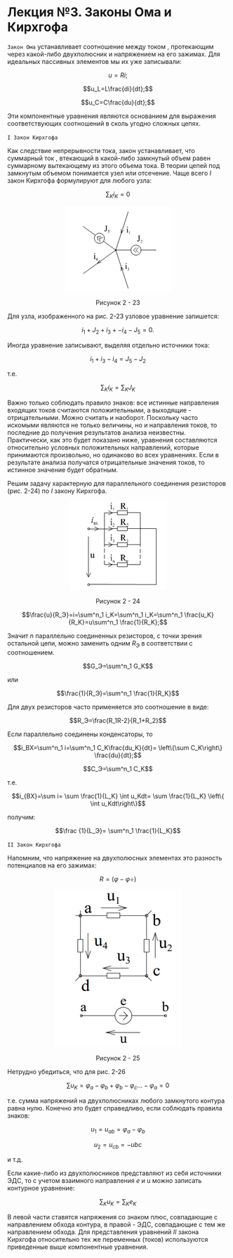 # Лекция №3. Законы Ома и Кирхгофа

`Закон Ома` устанавливает соотношение между током , протекающим через какой-либо двухполюсник и напряжением на его зажимах. Для идеальных пассивных элементов мы их уже записывали:

```math
u=Ri ;
```


```math
u_L=L\frac{di}{dt};
```

```math
u_C=C\frac{du}{dt};
```

Эти компонентные уравнения являются основанием для выражения соответствующих соотношений в сколь угодно сложных цепях.

`I Закон Кирхгофа`

Как следствие непрерывности тока, закон устанавливает, что суммарный ток , втекающий в какой-либо замкнутый объем равен суммарному вытекающему из этого объема тока. В теории цепей под замкнутым объемом понимается узел или отсечение. Чаще всего $I$ закон Кирхгофа формулируют для любого узла: 

```math
\sum_K i_K=0
```

<p align="center" > <img src="./pic/p1.png"></p>
<p align="center" >Рисунок 2 - 23 </p>

Для узла, изображенного на рис. 2-23 узловое уравнение запишется:

```math
i_1+J_2+i_3+-i_4-J_5=0.
```

Иногда уравнение записывают, выделяя отдельно источники тока:

```math
i_1+i_3-i_4=J_5-J_2
```

т.е.

```math
\sum_K i_K=\sum_K J_K
```

Важно только соблюдать правило знаков: все истинные направления входящих токов считаются положительными, а выходящие - отрицательными. Можно считать и наоборот. Поскольку часто искомыми являются не только величины, но и направления токов, то последние до получения результатов анализа неизвестны. Практически, как это будет показано ниже, уравнения составляются относительно условных положительных направлений, которые принимаются произвольно, но одинаково во всех уравнениях. Если в результате анализа получатся отрицательные значения токов, то истинное значение будет обратным.

Решим задачу характерную для параллельного соединения резисторов (рис. 2-24) по $I$ закону Кирхгофа.

<p align="center" > <img src="./pic/p2.png"></p>
<p align="center" >Рисунок 2 - 24 </p>

```math
\frac{u}{R_Э}=i=\sum^n_1 i_K=\sum^n_1 i_K=\sum^n_1 \frac{u_K}{R_K}=u\sum^n_1 \frac{1}{R_K};
```

Значит $n$ параллельно соединенных резисторов, с точки зрения остальной цепи, можно заменить одним $R_Э$ в соответствии с соотношением.

```math
G_Э=\sum^n_1 G_K
```

или

```math
\frac{1}{R_Э}=\sum^n_1 \frac{1}{R_K}
```

Для двух резисторов часто применяется это соотношение в виде:

```math
R_Э=\frac{R_1R-2}{R_1+R_2}
```

Если параллельно соединены конденсаторы, то

```math
i_ВХ=\sum^n_1 i=\sum^n_1 C_K\frac{du_K}{dt}= \left\{\sum C_K\right\} \frac{du}{dt};
```

```math
C_Э=\sum^n_1 C_K
```

т.е.

```math
i_{ВХ}=\sum i= \sum \frac{1}{L_K} \int u_Kdt= \sum \frac{1}{L_K} \left\{ \int u_Kdt\right\}
```

получим:

```math
\frac {1}{L_Э}= \sum^n_1 \frac{1}{L_K}
```

`II Закон Кирхгофа`

Напомним, что напряжение на двухполюсных элементах это разность потенциалов на его зажимах:

```math
R=(\varphi- \varphi \div )
```

<p align="center" > <img src="./pic/p3.png"></p>
<p align="center" >Рисунок 2 - 25 </p>

Нетрудно убедиться, что для рис. 2-26

```math
\sum u_K=\varphi_a-\varphi_b+\varphi_b-\varphi_c ...-\varphi_a= 0
```

т.е. сумма напряжений на двухполюсниках любого замкнутого контура равна нулю. Конечно это будет справедливо, если соблюдать правила знаков:

```math
u_1=u_{ab}=\varphi_a-\varphi_b
```

```math
u_2=u_{cb}=-u{bc}
```

и т.д.

Если какие-либо из двухполюсников представляют из себя источники ЭДС, то с учетом взаимного направления $e$ и u можно записать контурное уравнение:

```math
\sum_K u_K= \sum_K e_K
```

В левой части ставятся напряжения со знаком плюс, совпадающие с направлением обхода контура, в правой - ЭДС, совпадающие с тем же направлением обхода. Для представления уравнений $II$ закона Кирхгофа относительно тех же переменных (токов) используются приведенные выше компонентные уравнения.

